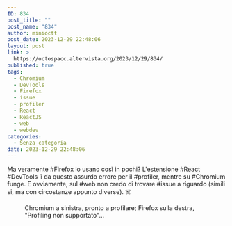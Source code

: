 ```yaml
---
ID: 834
post_title: ""
post_name: "834"
author: minioctt
post_date: 2023-12-29 22:48:06
layout: post
link: >
  https://octospacc.altervista.org/2023/12/29/834/
published: true
tags:
  - Chromium
  - DevTools
  - Firefox
  - issue
  - profiler
  - React
  - ReactJS
  - web
  - webdev
categories:
  - Senza categoria
date: 2023-12-29 22:48:06
---
```

<!-- wp:paragraph -->
<p>Ma veramente #Firefox lo usano così in pochi? L'estensione #React #DevTools lì da questo assurdo errore per il #profiler, mentre su #Chromium funge. E ovviamente, sul #web non credo di trovare #issue a riguardo (simili si, ma con circostanze appunto diverse). ☠️</p>
<!-- /wp:paragraph -->

<!-- wp:paragraph -->
<p></p>
<!-- /wp:paragraph -->

<!-- wp:image {"id":835,"sizeSlug":"full","linkDestination":"none"} -->
<figure class="wp-block-image size-full"><img src="https://octospacc.altervista.org/wp-content/uploads/2023/12/image-23.png" alt="" class="wp-image-835"/><figcaption class="wp-element-caption">Chromium a sinistra, pronto a profilare; Firefox sulla destra, "Profiling non supportato"...</figcaption></figure>
<!-- /wp:image -->